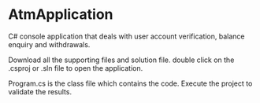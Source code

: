 # AtmApplication
C# console application that deals with user account verification, balance enquiry and withdrawals.

Download all the supporting files and solution file.
double click on the .csproj or .sln file to open the application.

Program.cs is the class file which contains the code. Execute the project to validate the results.
